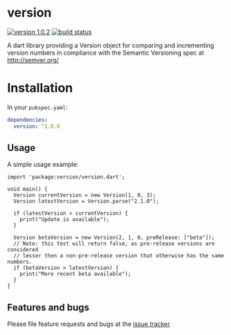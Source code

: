 # version
[![version 1.0.2](https://img.shields.io/badge/pub-1.0.2-brightgreen.svg)](https://pub.dartlang.org/packages/version)
[![build status](https://api.travis-ci.org/dartalog/version_dart.svg)](https://travis-ci.org/dartalog/version_dart)

A dart library providing a Version object for comparing and incrementing version numbers in compliance with the Semantic Versioning spec at http://semver.org/

# Installation
In your `pubspec.yaml`:

```yaml
dependencies:
  version: ^1.0.0
```

## Usage

A simple usage example:

    import 'package:version/version.dart';
    
    void main() {
      Version currentVersion = new Version(1, 0, 3);
      Version latestVersion = Version.parse("2.1.0");
    
      if (latestVersion > currentVersion) {
        print("Update is available");
      }
    
      Version betaVersion = new Version(2, 1, 0, preRelease: ["beta"]);
      // Note: this test will return false, as pre-release versions are considered
      // lesser then a non-pre-release version that otherwise has the same numbers.
      if (betaVersion > latestVersion) {
        print("More recent beta available");
      }
    }

## Features and bugs

Please file feature requests and bugs at the [issue tracker][tracker].

[tracker]: https://github.com/dartalog/version_dart/issues
